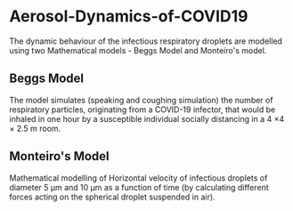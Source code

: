 # Aerosol-Dynamics-of-COVID19
The dynamic behaviour of the infectious respiratory droplets are modelled using two Mathematical models - Beggs Model and Monteiro's model.

## Beggs Model
The model simulates (speaking and coughing simulation) the number of respiratory particles, originating from a COVID-19 infector, that would be inhaled in one hour by a susceptible individual socially distancing in a 4 ×4 × 2.5 m room.

## Monteiro's Model
Mathematical modelling of Horizontal velocity of infectious droplets of diameter 5 µm and 10 µm as a function of time (by calculating different forces acting on the spherical droplet suspended in air).



